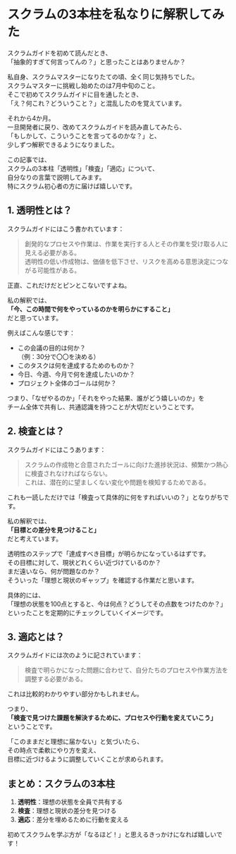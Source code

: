 
# スクラムの3本柱を私なりに解釈してみた

スクラムガイドを初めて読んだとき、  
「抽象的すぎて何言ってんの？」と思ったことはありませんか？

私自身、スクラムマスターになりたての頃、全く同じ気持ちでした。  
スクラムマスターに挑戦し始めたのは7月中旬のこと。  
そこで初めてスクラムガイドに目を通したとき、  
「え？何これ？どういうこと？」と混乱したのを覚えています。

それから4か月。  
一旦開発者に戻り、改めてスクラムガイドを読み直してみたら、  
「もしかして、こういうことを言ってるのかな？」と、  
少しずつ解釈できるようになりました。

この記事では、  
スクラムの3本柱「透明性」「検査」「適応」について、  
自分なりの言葉で説明してみます。  
特にスクラム初心者の方に届けば嬉しいです。

## 1. 透明性とは？

スクラムガイドにはこう書かれています：

> 創発的なプロセスや作業は、作業を実⾏する⼈とその作業を受け取る⼈に⾒える必要がある。  
> 透明性の低い作成物は、価値を低下させ、リスクを⾼める意思決定につながる可能性がある。

正直、これだけだとピンとこないですよね。

私の解釈では、  
**「今、この時間で何をやっているのかを明らかにすること」**  
だと思っています。

例えばこんな感じです：

- この会議の目的は何か？  
  （例：30分で〇〇を決める）
- このタスクは何を達成するためのものか？  
- 今日、今週、今月で何を達成したいのか？  
- プロジェクト全体のゴールは何か？

つまり、「なぜやるのか」「それをやった結果、誰がどう嬉しいのか」を  
チーム全体で共有し、共通認識を持つことが大切だということです。

## 2. 検査とは？

スクラムガイドにはこうあります：

> スクラムの作成物と合意されたゴールに向けた進捗状況は、頻繁かつ熱心に検査されなければならない。  
> これは、潜在的に望ましくない変化や問題を検知するためである。

これも一読しただけでは「検査って具体的に何をすればいいの？」となりがちです。

私の解釈では、  
**「目標との差分を見つけること」**  
だと考えています。

透明性のステップで「達成すべき目標」が明らかになっているはずです。  
その目標に対して、現状どれくらい近づけているのか？  
まだ遠いなら、何が問題なのか？  
そういった「理想と現状のギャップ」を確認する作業だと思います。

具体的には、  
「理想の状態を100点とすると、今は何点？どうしてその点数をつけたのか？」  
といったことを定期的にチェックしていくイメージです。

## 3. 適応とは？

スクラムガイドには次のように記されています：

> 検査で明らかになった問題に合わせて、自分たちのプロセスや作業方法を調整する必要がある。

これは比較的わかりやすい部分かもしれません。

つまり、  
**「検査で見つけた課題を解決するために、プロセスや行動を変えていこう」**  
ということです。

「このままだと理想に届かない」と気づいたら、  
その時点で柔軟にやり方を変え、  
目標に近づけるように調整していくことが求められます。

## まとめ：スクラムの3本柱

1. **透明性**：理想の状態を全員で共有する  
2. **検査**：理想と現状の差分を見つける  
3. **適応**：差分を埋めるために行動を変える  

初めてスクラムを学ぶ方が「なるほど！」と思えるきっかけになれば嬉しいです！
